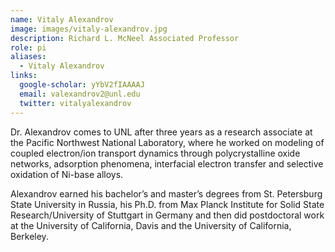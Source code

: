 ```yaml
---
name: Vitaly Alexandrov
image: images/vitaly-alexandrov.jpg
description: Richard L. McNeel Associated Professor
role: pi
aliases:
  - Vitaly Alexandrov
links:
  google-scholar: yYbV2fIAAAAJ
  email: valexandrov2@unl.edu
  twitter: vitalyalexandrov
---
```


Dr. Alexandrov comes to UNL after three years as a research associate at the Pacific Northwest National Laboratory, where he worked on modeling of coupled electron/ion transport dynamics through polycrystalline oxide networks, adsorption phenomena, interfacial electron transfer and selective oxidation of Ni-base alloys.

Alexandrov earned his bachelor’s and master’s degrees from St. Petersburg State University in Russia, his Ph.D. from Max Planck Institute for Solid State Research/University of Stuttgart in Germany and then did postdoctoral work at the University of California, Davis and the University of California, Berkeley.
